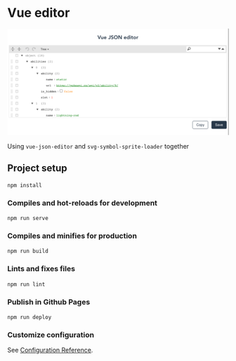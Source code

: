 # Vue editor

![Vue editor](./README/images/vue-editor.png)

Using `vue-json-editor` and `svg-symbol-sprite-loader` together

## Project setup
```
npm install
```

### Compiles and hot-reloads for development
```
npm run serve
```

### Compiles and minifies for production
```
npm run build
```

### Lints and fixes files
```
npm run lint
```

### Publish in Github Pages
```
npm run deploy
```

### Customize configuration
See [Configuration Reference](https://cli.vuejs.org/config/).